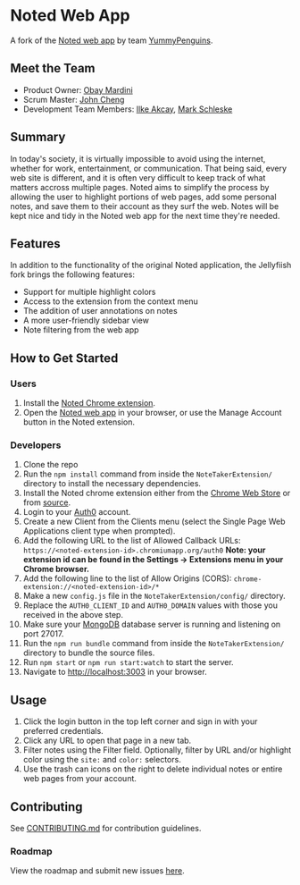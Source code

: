 # Noted Web App #
A fork of the [Noted web app](https://github.com/YummyPenguins/NoteTakerExtension) by team [YummyPenguins](https://github.com/YummyPenguins).

## Meet the Team ##

- Product Owner: [Obay Mardini](https://github.com/obay-mardini)
- Scrum Master: [John Cheng](https://github.com/gzeegz)
- Development Team Members: [Ilke Akcay](https://github.com/akcays), [Mark Schleske](https://github.com/mschlesk)

## Summary ##

In today's society, it is virtually impossible to avoid using the internet, whether for work, entertainment, or communication. That being said, every web site is different, and it is often very difficult to keep track of what matters accross multiple pages. Noted aims to simplify the process by allowing the user to highlight portions of web pages, add some personal notes, and save them to their account as they surf the web. Notes will be kept nice and tidy in the Noted web app for the next time they're needed.

## Features ##

In addition to the functionality of the original Noted application, the Jellyfiish fork brings the following features:

- Support for multiple highlight colors
- Access to the extension from the context menu
- The addition of user annotations on notes
- A more user-friendly sidebar view
- Note filtering from the web app

## How to Get Started ##

### Users ###

1. Install the [Noted Chrome extension](https://chrome.google.com/webstore/detail/noted/lfhnbpecbkhfahjfgllalgjjalediolj/related).
1. Open the [Noted web app](https://noteextension.herokuapp.com/) in your browser, or use the Manage Account button in the Noted extension.

### Developers ###

1. Clone the repo
1. Run the `npm install` command from inside the `NoteTakerExtension/` directory to install the necessary dependencies.
1. Install the Noted chrome extension either from the [Chrome Web Store](https://chrome.google.com/webstore/detail/noted/lfhnbpecbkhfahjfgllalgjjalediolj/related) or from [source](https://github.com/Jellyfiish/Chrome-NoteTakerExtension).
1. Login to your [Auth0](https://auth0.com/) account.
  1. Create a new Client from the Clients menu (select the Single Page Web Applications client type when prompted).
  1. Add the following URL to the list of Allowed Callback URLs: `https://<noted-extension-id>.chromiumapp.org/auth0`
    **Note: your extension id can be found in the Settings -> Extensions menu in your Chrome browser.**
  1. Add the following line to the list of Allow Origins (CORS): `chrome-extension://<noted-extension-id>/*`
1. Make a new `config.js` file in the `NoteTakerExtension/config/` directory.
  1. Replace the `AUTH0_CLIENT_ID` and `AUTH0_DOMAIN` values with those you received in the above step.
1. Make sure your [MongoDB](https://www.mongodb.com/download-center#community) database server is running and listening on port 27017.
1. Run the `npm run bundle` command from inside the `NoteTakerExtension/` directory to bundle the source files.
1. Run `npm start` or `npm run start:watch` to start the server.
1. Navigate to [http://localhost:3003](http://localhost:3003/) in your browser.

## Usage ##

1. Click the login button in the top left corner and sign in with your preferred credentials.
1. Click any URL to open that page in a new tab.
1. Filter notes using the Filter field. Optionally, filter by URL and/or highlight color using the `site:` and `color:` selectors.
1. Use the trash can icons on the right to delete individual notes or entire web pages from your account.

## Contributing ##

See [CONTRIBUTING.md](CONTRIBUTING.md) for contribution guidelines.

### Roadmap ###

View the roadmap and submit new issues [here](https://github.com/Jellyfiish/NoteTakerExtension/issues).

